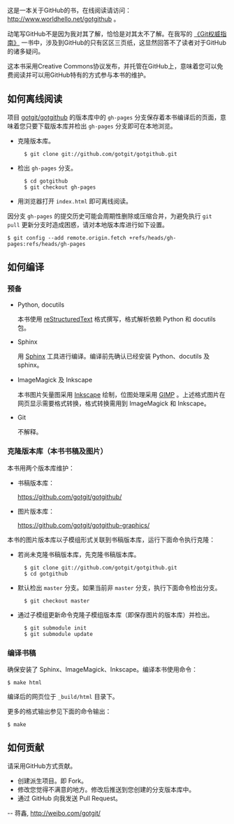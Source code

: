 这是一本关于GitHub的书，在线阅读请访问： <http://www.worldhello.net/gotgithub> 。

动笔写GitHub不是因为我对其了解，恰恰是对其太不了解。在我写的 [《Git权威指南》][gotgit] 一书中，涉及到GitHub的只有区区三页纸，这显然回答不了读者对于GitHub的诸多疑问。

这本书采用Creative Commons协议发布，并托管在GitHub上，意味着您可以免费阅读并可以用GitHub特有的方式参与本书的维护。

## 如何离线阅读

项目 [gotgit/gotgithub](https://github.com/gotgit/gotgithub) 的版本库中的 ``gh-pages`` 分支保存着本书编译后的页面，意味着您只要下载版本库并检出 ``gh-pages`` 分支即可在本地浏览。

* 克隆版本库。

        $ git clone git://github.com/gotgit/gotgithub.git

* 检出 ``gh-pages`` 分支。

        $ cd gotgithub
        $ git checkout gh-pages

* 用浏览器打开 ``index.html`` 即可离线阅读。

因分支 ``gh-pages`` 的提交历史可能会周期性删除或压缩合并，为避免执行 ``git pull`` 更新分支时造成困惑，请对本地版本库进行如下设置。

    $ git config --add remote.origin.fetch +refs/heads/gh-pages:refs/heads/gh-pages

## 如何编译

### 预备

* Python, docutils

    本书使用 [reStructuredText](http://docutils.sourceforge.net/rst.html) 格式撰写，格式解析依赖 Python 和 docutils 包。

* Sphinx

    用 [Sphinx](http://sphinx.pocoo.org/) 工具进行编译。编译前先确认已经安装 Python、docutils 及 sphinx。

* ImageMagick 及 Inkscape

    本书图片矢量图采用 [Inkscape](http://inkscape.org/) 绘制，位图处理采用 [GIMP](http://www.gimp.org/) 。上述格式图片在网页显示需要格式转换，格式转换需用到 ImageMagick 和 Inkscape。

* Git

    不解释。

### 克隆版本库（本书书稿及图片）

本书用两个版本库维护：

* 书稿版本库：

    https://github.com/gotgit/gotgithub/

* 图片版本库：

    https://github.com/gotgit/gotgithub-graphics/


本书的图片版本库以子模组形式关联到书稿版本库，运行下面命令执行克隆：

* 若尚未克隆书稿版本库，先克隆书稿版本库。

        $ git clone git://github.com/gotgit/gotgithub.git
        $ cd gotgithub

* 默认检出 ``master`` 分支。如果当前非 ``master`` 分支，执行下面命令检出分支。

        $ git checkout master

* 通过子模组更新命令克隆子模组版本库（即保存图片的版本库）并检出。

        $ git submodule init
        $ git submodule update

### 编译书稿

确保安装了 Sphinx、ImageMagick、Inkscape。编译本书使用命令：

    $ make html

编译后的网页位于 ``_build/html`` 目录下。

更多的格式输出参见下面的命令输出：

    $ make

## 如何贡献

请采用GitHub方式贡献。

* 创建派生项目。即 Fork。
* 修改您觉得不满意的地方。修改后推送到您创建的分支版本库中。
* 通过 GitHub 向我发送 Pull Request。

[gotgit]: http://www.worldhello.net/gotgit/ "Got Git"

-- 蒋鑫, <http://weibo.com/gotgit/>
